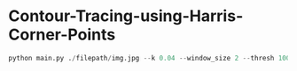 # Contour-Tracing-using-Harris-Corner-Points

```python
python main.py ./filepath/img.jpg --k 0.04 --window_size 2 --thresh 100000
```
